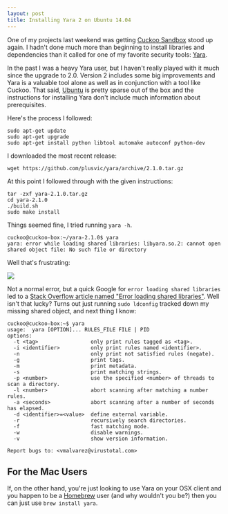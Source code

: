 ```yaml
---
layout: post
title: Installing Yara 2 on Ubuntu 14.04
---
```


One of my projects last weekend was getting [Cuckoo Sandbox](http://cuckoosandbox.org/) stood up again. I hadn't done much more than beginning to install libraries and dependencies than it called for one of my favorite security tools: [Yara](http://plusvic.github.io/yara/).

In the past I was a heavy Yara user, but I haven't really played with it much since the upgrade to 2.0. Version 2 includes some big improvements and Yara is a valuable tool alone as well as in conjunction with a tool like Cuckoo. That said, [Ubuntu](http://www.ubuntu.com/) is pretty sparse out of the box and the instructions for installing Yara don't include much information about prerequisites.

Here's the process I followed:

```
sudo apt-get update
sudo apt-get upgrade
sudo apt-get install python libtool automake autoconf python-dev
```

I downloaded the most recent release:

```wget https://github.com/plusvic/yara/archive/2.1.0.tar.gz```

At this point I followed through with the given instructions:

```
tar -zxf yara-2.1.0.tar.gz
cd yara-2.1.0
./build.sh
sudo make install
```

Things seemed fine, I tried running ```yara -h```.

```
cuckoo@cuckoo-box:~/yara-2.1.0$ yara
yara: error while loading shared libraries: libyara.so.2: cannot open shared object file: No such file or directory
```

Well that's frustrating:

![](http://www.reactiongifs.com/wp-content/uploads/2013/12/sherlock-frustrated.gif)

Not a normal error, but a quick Google for ```error loading shared libraries``` led to a [Stack Overflow article named "Error loading shared libraries"](http://stackoverflow.com/questions/4514997/error-loading-shared-libraries). Well isn't that lucky? Turns out just running ```sudo ldconfig``` tracked down my missing shared object, and next thing I know:

```
cuckoo@cuckoo-box:~$ yara
usage:  yara [OPTION]... RULES_FILE FILE | PID
options:
  -t <tag>                 only print rules tagged as <tag>.
  -i <identifier>          only print rules named <identifier>.
  -n                       only print not satisfied rules (negate).
  -g                       print tags.
  -m                       print metadata.
  -s                       print matching strings.
  -p <number>              use the specified <number> of threads to scan a directory.
  -l <number>              abort scanning after matching a number rules.
  -a <seconds>             abort scanning after a number of seconds has elapsed.
  -d <identifier>=<value>  define external variable.
  -r                       recursively search directories.
  -f                       fast matching mode.
  -w                       disable warnings.
  -v                       show version information.

Report bugs to: <vmalvarez@virustotal.com>
```

## For the Mac Users

If, on the other hand, you're just looking to use Yara on your OSX client and you happen to be a [Homebrew](http://brew.sh/) user (and why wouldn't you be?) then you can just use ```brew install yara```.
